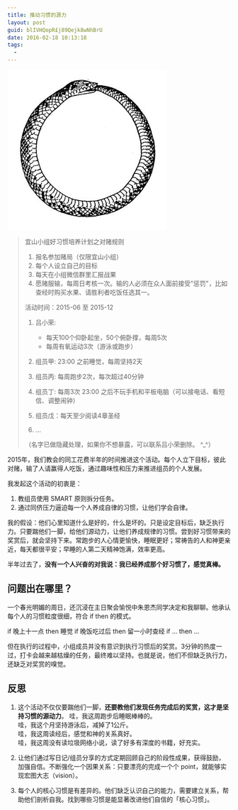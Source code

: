 ```yaml
---
title: 推动习惯的源力
layout: post
guid: blIVHQopR£j89Qejk8wNhBrU
date: 2016-02-18 10:13:18
tags:
  - 
---
```


![Source](/media/files/2016/2016-02-19-UniverseSnake.jpg)

> 宜山小组好习惯培养计划之对赌规则
> 
> 1. 报名参加赌局（仅限宜山小组）
> 2. 每个人设立自己的目标
> 3. 每天在小组微信群里汇报战果
> 4. 愿赌服输，每周日考核一次。输的人必须在众人面前接受"惩罚"，比如查经时购买水果、请胜利者吃饭任选其一。
> 
> 活动时间：2015-06 至 2015-12
> 
> 1. 吕小荣:
>      * 每天100个仰卧起坐，50个俯卧撑，每周5次
>      * 每周有氧运动3次（游泳或跑步）
> 
> 2. 组员甲: 23:00 之前睡觉，每周坚持2天
> 4. 组员丙: 每周跑步2次，每次超过40分钟
> 5. 组员丁: 每周3次 23:00 之后不玩手机和平板电脑（可以接电话、看短信、调整闹钟）
> 6. 组员戊：每天至少阅读4章圣经
> 7. ...
> 
> （名字已做隐藏处理，如果你不想暴露，可以联系吕小荣删除。 ^_^）

2015年，我们教会的同工花费半年的时间推进这个活动。每个人立下目标，彼此对赌，输了人请赢得人吃饭，通过趣味性和压力来推进组员的个人发展。

我发起这个活动的初衷是：
1. 教组员使用 SMART 原则拆分任务。
2. 通过同侪压力逼迫每一个人养成自律的习惯，让他们学会自律。

我的假设：他们心里知道什么是好的，什么是坏的。只是设定目标后，缺乏执行力。只要踹他们一脚，给他们源动力，让他们养成规律的习惯。尝到好习惯带来的奖赏后，就会坚持下来。常跑步的人心情更愉快，睡眠更好；常祷告的人和神更亲近，每天都很平安；早睡的人第二天精神饱满，效率更高。

半年过去了，**没有一个人兴奋的对我说：我已经养成那个好习惯了，感觉真棒。**


## 问题出在哪里？

一个春光明媚的周日，还沉浸在主日聚会愉悦中朱恩杰同学决定和我聊聊。他承认每个人的习惯粒度很细，符合 if then 的模式。

if 晚上十一点  then 睡觉
if 晚饭吃过后  then 留一小时查经
if ...      then ...

但在执行的过程中，小组成员并没有意识到执行习惯后的奖赏。3分钟的热度一过，打卡会越来越枯燥的任务，最终难以坚持。也就是说，他们不但缺乏执行力，还缺乏对奖赏的嗅觉。

## 反思

1. 这个活动不仅仅要踹他们一脚，**还要教他们发现任务完成后的奖赏，这才是坚持习惯的源动力**。
    哇，我这周跑步后睡眠棒棒的。  
    哇，我这个月坚持游泳后，减掉了1公斤。  
    哇，我这周读经后，感觉和神的关系真好。  
    哇，我这周没有读垃圾网络小说，读了好多有深度的书籍，好充实。  

2. 让他们通过写日记/组员分享的方式定期回顾自己的阶段性成果，获得鼓励，加强自信。不断强化一个因果关系：只要漂亮的完成一个个 point，就能够实现宏图大志（vision）。

3. 每个人的核心习惯是有差异的。他们缺乏认识自己的能力，需要建立关系，帮助他们剖析自我。找到哪些习惯是能显著改进他们自信的「核心习惯」。

